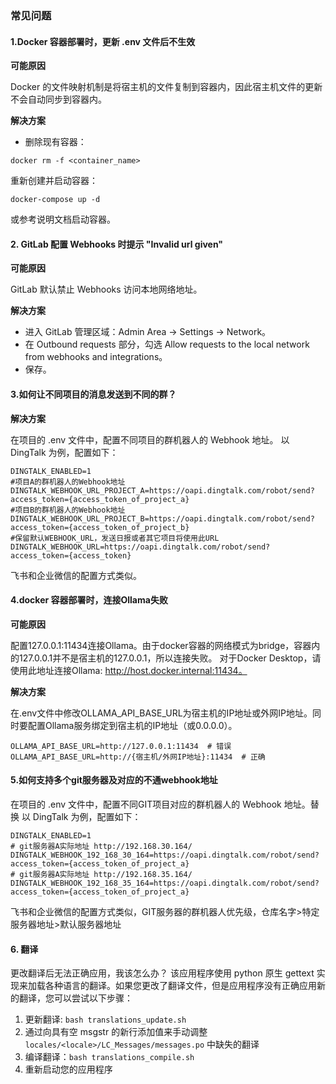 ### 常见问题

#### 1.Docker 容器部署时，更新 .env 文件后不生效

**可能原因**

Docker 的文件映射机制是将宿主机的文件复制到容器内，因此宿主机文件的更新不会自动同步到容器内。

**解决方案**

- 删除现有容器：

```
docker rm -f <container_name>
```

重新创建并启动容器：

```
docker-compose up -d
```

或参考说明文档启动容器。

#### 2. GitLab 配置 Webhooks 时提示 "Invalid url given"

**可能原因**

GitLab 默认禁止 Webhooks 访问本地网络地址。

**解决方案**

- 进入 GitLab 管理区域：Admin Area → Settings → Network。
- 在 Outbound requests 部分，勾选 Allow requests to the local network from webhooks and integrations。
- 保存。

#### 3.如何让不同项目的消息发送到不同的群？

**解决方案**

在项目的 .env 文件中，配置不同项目的群机器人的 Webhook 地址。
以 DingTalk 为例，配置如下：

```
DINGTALK_ENABLED=1
#项目A的群机器人的Webhook地址
DINGTALK_WEBHOOK_URL_PROJECT_A=https://oapi.dingtalk.com/robot/send?access_token={access_token_of_project_a}
#项目B的群机器人的Webhook地址
DINGTALK_WEBHOOK_URL_PROJECT_B=https://oapi.dingtalk.com/robot/send?access_token={access_token_of_project_b}
#保留默认WEBHOOK_URL，发送日报或者其它项目将使用此URL
DINGTALK_WEBHOOK_URL=https://oapi.dingtalk.com/robot/send?access_token={access_token}
```

飞书和企业微信的配置方式类似。

#### 4.docker 容器部署时，连接Ollama失败

**可能原因**

配置127.0.0.1:11434连接Ollama。由于docker容器的网络模式为bridge，容器内的127.0.0.1并不是宿主机的127.0.0.1，所以连接失败。
对于Docker Desktop，请使用此地址连接Ollama: http://host.docker.internal:11434。

**解决方案**

在.env文件中修改OLLAMA_API_BASE_URL为宿主机的IP地址或外网IP地址。同时要配置Ollama服务绑定到宿主机的IP地址（或0.0.0.0）。

```
OLLAMA_API_BASE_URL=http://127.0.0.1:11434  # 错误
OLLAMA_API_BASE_URL=http://{宿主机/外网IP地址}:11434  # 正确
```

#### 5.如何支持多个git服务器及对应的不通webhook地址

在项目的 .env 文件中，配置不同GIT项目对应的群机器人的 Webhook 地址。替换
以 DingTalk 为例，配置如下：

```
DINGTALK_ENABLED=1
# git服务器A实际地址 http://192.168.30.164/
DINGTALK_WEBHOOK_192_168_30_164=https://oapi.dingtalk.com/robot/send?access_token={access_token_of_project_a}
# git服务器A实际地址 http://192.168.35.164/
DINGTALK_WEBHOOK_192_168_35_164=https://oapi.dingtalk.com/robot/send?access_token={access_token_of_project_a}
```

飞书和企业微信的配置方式类似，GIT服务器的群机器人优先级，仓库名字>特定服务器地址>默认服务器地址

#### 6. 翻译

更改翻译后无法正确应用，我该怎么办？
该应用程序使用 python 原生 gettext 实现来加载各种语言的翻译。如果您更改了翻译文件，但是应用程序没有正确应用新的翻译，您可以尝试以下步骤：
1. 更新翻译: `bash translations_update.sh`
2. 通过向具有空 msgstr 的新行添加值来手动调整 `locales/<locale>/LC_Messages/messages.po` 中缺失的翻译
3. 编译翻译：`bash translations_compile.sh`
4. 重新启动您的应用程序
